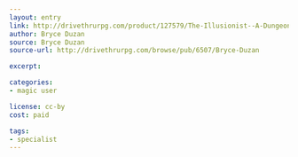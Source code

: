 ```yaml
---
layout: entry
link: http://drivethrurpg.com/product/127579/The-Illusionist--A-Dungeon-World-Playbook
author: Bryce Duzan
source: Bryce Duzan
source-url: http://drivethrurpg.com/browse/pub/6507/Bryce-Duzan

excerpt:

categories:
- magic user

license: cc-by
cost: paid

tags:
- specialist
---
```


